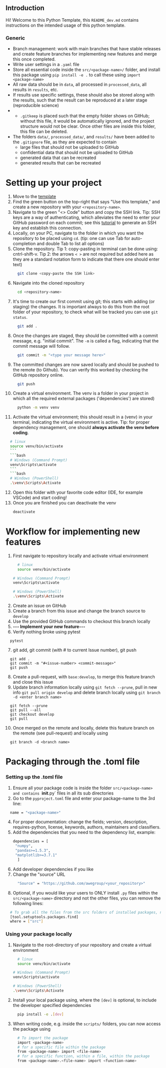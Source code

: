 ## Introduction

Hi! Welcome to this Python Template, this `README_dev.md` contains instructions on the intended usage of this python template.

### Generic
- Branch management: work with main branches that have stable releases and create feature branches for implementing new features and merge this once completed. 
- Write user settings in a `.yaml` file
- Store all essential code inside the `src/<package-name>/` folder, and install this package using `pip install -e .` to call these using `import <package-name>`
- All raw data should be in `data`, all processed in `processed_data`, all results in `results`, etc. 
- If results use specific settings, these should also be stored along with the results, such that the result can be reproduced at a later stage (reproducible science)
- - `.gitkeep` is placed such that the empty folder shows on GitHub; without this file, it would be automatically ignored, and the project structure would not be clear. Once other files are inside this folder, this file can be deleted.
- The folders `data/`, `processed_data/`, and `results/` have been added to the `.gitignore` file, as they are expected to contain 
  - large files that should not be uploaded to GitHub
  - confidential data that should not be uploaded to GitHub
  - generated data that can be recreated
  - generated results that can be recreated

# Setting up your project
1. Move to the [template](https://github.com/awegroup/template-python)
2. Find the green button on the top-right that says "Use this template," and create a new repository with your `<repository-name>`.
3. Navigate to the green "<> Code" button and copy the SSH link. Tip: SSH keys are a way of authenticating, which alleviates the need to enter your GitHub password on each commit; see this [tutorial](https://docs.github.com/en/authentication/connecting-to-github-with-ssh/generating-a-new-ssh-key-and-adding-it-to-the-ssh-agent) to generate an SSH key and establish this connection. 
4. Locally, on your PC, navigate to the folder in which you want the repository to be placed using `cd`. (tip: one can use Tab for auto-completion and double Tab to list all options)
5. Clone the repository. Tip 1: copy-pasting in terminal can be done using: cntrl-shift-v. Tip 2: the arrows `< >` are not required but added here as they are a standard notation form to indicate that there one should enter text)
   ```bash
     git clone <copy-paste the SSH link> 
   ```
6. Navigate into the cloned repository 
   ```bash
     cd <repository-name>
   ```
7. It's time to create our first commit using git; this starts with adding (or staging) the changes. It is important always to do this from the root folder of your repository, to check what will be tracked you can use `git status`.
   ```bash
     git add .
   ```
8. Once the changes are staged, they should be committed with a commit message, e.g. "initial commit". The `-m` is called a flag, indicating that the commit message will follow.
   ```bash
     git commit -m "<type your message here>"
   ```
9. The committed changes are now saved locally and should be pushed to the remote (to Github). You can verify this worked by checking the GitHub repository online.
   ```bash
     git push
   ```
10. Create a virtual environment. The venv is a folder in your project in which all the required external packages ('dependencies') are stored)
    ```bash
      python -m venv venv
    ```
11. Activate the virtual environment; this should result in a (venv) in your terminal, indicating the virtual environment is active. Tip: for proper dependency management, one should **always activate the venv before coding**.
     
   ```bash
     # linux
     source venv/bin/activate
     ```
     ```bash
     # Windows (Command Prompt)
     venv\Scripts\activate
     ```
     ```bash
     # Windows (PowerShell)
     .\venv\Scripts\Activate
   ```

   
12. Open this folder with your favorite code editor (IDE, for example VSCode) and start coding!
13. Once you are finished you can deactivate the venv
    ```bash
    deactivate
    ```

# Workflow for implementing new features
1. First navigate to repository locally and activate virtual environment
   ```bash
     # linux
     source venv/bin/activate
     ```
     ```bash
     # Windows (Command Prompt)
     venv\Scripts\activate
     ```
     ```bash
     # Windows (PowerShell)
     .\venv\Scripts\Activate
   ```
2. Create an issue on GitHub
3. Create a branch from this issue and change the branch source to `develop`
4. Use the provided GitHub commands to checkout this branch locally
5. **--- Implement your new feature---**
6. Verify nothing broke using pytest
```
  pytest
```
7. git add, git commit (with # to current Issue number), git push
```
  git add .
  git commit -m "#<issue-number> <commit-message>"
  git push
```
8. Create a pull-request, with `base:develop`, to merge this feature branch and close this issue
9. Update branch information locally using `git fetch --prune`, pull in new info `git pull origin develop` and delete branch locally using `git branch -d <enter branch name>`
```
  git fetch --prune
  git pull --all
  git checkout develop
  git pull
```
10. Once merged on the remote and locally, delete this feature branch on the remote (see pull-request) and locally using 
```
  git branch -d <branch name>
```


# Packaging through the .toml file
###  Setting up the .toml file
1. Ensure all your package code is inside the folder `src/<package-name> and contains `__init__.py` files in all its sub directories
2. Go to the `pyproject.toml` file and enter your package-name to the 3rd line:
  ```bash
    name = "<package-name>"
  ```
4. For proper documentation: change the fields; version, description, requires-python, license, keywords, authors, maintainers and classifiers.
5. Add the dependencies that you need to the dependency list, example:
   ```bash
   dependencies = [
    "numpy", 
    "pandas>=1.5.3", 
    "matplotlib>=3.7.1"
     ]
   ```
5. Add developer dependencies if you like
6. Change the "source" URL
   ```bash
     "Source" = "https://github.com/awegroup/<your_repository>"
   ```
7. Optional, if you would like your users to ONLY install `.py` files within the `src/<package-name>` directory and not the other files, you can remove the following lines:
```bash
  # To grab all the files from the src folders of installed packages, not only the .py files
  [tool.setuptools.packages.find]
  where = ["src"]
``` 

### Using your package locally
1. Navigate to the root-directory of your repository and create a virtual environment
   ```bash
     # linux
     source venv/bin/activate
     ```
     ```bash
     # Windows (Command Prompt)
     venv\Scripts\activate
     ```
     ```bash
     # Windows (PowerShell)
     .\venv\Scripts\Activate
   ```
2. Install your local package using, where the `[dev]` is optional, to include the developer specified dependencies
   ```bash
     pip install -e .[dev]
   ```
3. When writing code, e.g. inside the `scripts/` folders, you can now access the package using
   ```bash
     # To import the package
     import <package-name>
     # for a specific file within the package
     from <package-name> import <file-name>
     # for a specific function, within a file, within the package
     from <package-name>.<file-name> import <function-name>
   ```
   

